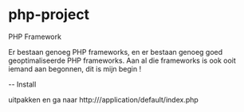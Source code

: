 # php-project
PHP Framework

Er bestaan genoeg PHP frameworks, en er bestaan genoeg goed geoptimaliseerde PHP frameworks. Aan al die frameworks is ook ooit iemand aan begonnen, dit is mijn begin !

-- Install

uitpakken en ga naar http://<uri>/application/default/index.php